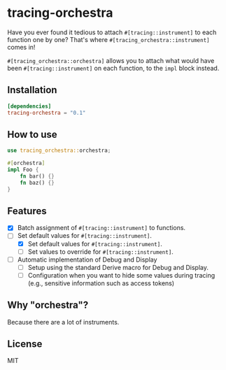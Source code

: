 # tracing-orchestra

Have you ever found it tedious to attach `#[tracing::instrument]` to each function one by one? That's where `#[tracing_orchestra::instrument]` comes in!

`#[tracing_orchestra::orchestra]` allows you to attach what would have been `#[tracing::instrument]` on each function, to the `impl` block instead.

## Installation

```toml
[dependencies]
tracing-orchestra = "0.1"
```

## How to use

```rust
use tracing_orchestra::orchestra;

#[orchestra]
impl Foo {
    fn bar() {}
    fn baz() {}
}
```

## Features

- [x] Batch assignment of `#[tracing::instrument]` to functions.
- [ ] Set default values for `#[tracing::instrument]`.
  - [x] Set default values for `#[tracing::instrument]`.
  - [ ] Set values to override for `#[tracing::instrument]`.
- [ ] Automatic implementation of Debug and Display
  - [ ] Setup using the standard Derive macro for Debug and Display.
  - [ ] Configuration when you want to hide some values during tracing (e.g., sensitive information such as access tokens)

## Why "orchestra"?

Because there are a lot of instruments.

## License

MIT
